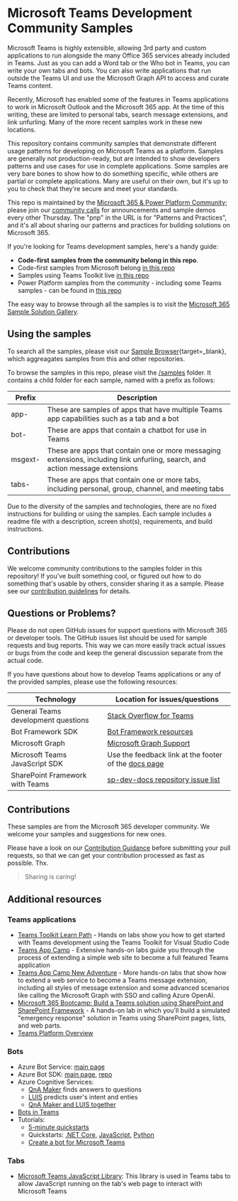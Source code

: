 # Microsoft Teams Development Community Samples

Microsoft Teams is highly extensible, allowing 3rd party and custom applications to run alongside the many Office 365 services already included in Teams. Just as you can add a Word tab or the Who bot in Teams, you can write your own tabs and bots. You can also write applications that run outside the Teams UI and use the Microsoft Graph API to access and curate Teams content.

Recently, Microsoft has enabled some of the features in Teams applications to work in Microsoft Outlook and the Microsoft 365 app. At the time of this writing, these are limited to personal tabs, search message extensions, and link unfurling. Many of the more recent samples work in these new locations.

This repository contains community samples that demonstrate different usage patterns for developing on Microsoft Teams as a platform. Samples are generally not production-ready, but are intended to show developers patterns and use cases for use in complete applications. Some samples are very bare bones to show how to do something specific, while others are partial or complete applications. Many are useful on their own, but it's up to you to check that they're secure and meet your standards.

This repo is maintained by the [Microsoft 365 & Power Platform Community](https://pnp.github.io/); please join our [community calls](https://pnp.github.io/#community) for announcements and sample demos every other Thursday. The "pnp" in the URL is for "Patterns and Practices", and it's all about sharing our patterns and practices for building solutions on Microsoft 365.

If you're looking for Teams development samples, here's a handy guide:

* **Code-first samples from the community belong in this repo**. 
* Code-first samples from Microsoft belong [in this repo](https://github.com/OfficeDev/Microsoft-Teams-Samples/tree/main)
* Samples using Teams Toolkit live [in this repo](https://github.com/officedev/teamsfx-samples)
* Power Platform samples from the community - including some Teams samples - can be found in [this repo](https://github.com/pnp/powerplatform-samples)

The easy way to browse through all the samples is to visit the [Microsoft 365 Sample Solution Gallery](https://adoption.microsoft.com/en-us/sample-solution-gallery/).

## Using the samples

To search all the samples, please visit our [Sample Browser](){target=_blank}, which aggreagates samples from this and other repositories.

To browse the samples in this repo, please visit the [/samples](/samples) folder. It contains a child folder for each sample, named with a prefix as follows:

| Prefix | Description |
| --- | --- |
| app- | These are samples of apps that have multiple Teams app capabilities such as a tab and a bot |
| bot- | These are apps that contain a chatbot for use in Teams |
| msgext- | These are apps that contain one or more messaging extensions, including link unfurling, search, and action message extensions |
| tabs- | These are apps that contain one or more tabs, including personal, group, channel, and meeting tabs |

Due to the diversity of the samples and technologies, there are no fixed instructions for building or using the samples. Each sample includes a readme file with a description, screen shot(s), requirements, and build instructions.

## Contributions

We welcome community contributions to the samples folder in this repository! If you've built something cool, or figured out how to do something that's usable by others, consider sharing it as a sample. 
Please see our [contribution guidelines](./CONTRIBUTING.md) for details. 

## Questions or Problems?

Please do not open GitHub issues for  support questions with Microsoft 365 or developer tools. The GitHub issues list should be used for sample requests and bug reports. This way we can more easily track actual issues or bugs from the code and keep the general discussion separate from the actual code.

If you have questions about how to develop Teams applications or any of the provided samples, please use the following resources:

| Technology | Location for issues/questions |
| --- | --- |
| General Teams development questions | [Stack Overflow for Teams](https://appsource.microsoft.com/en-us/product/office/WA200000739) |
| Bot Framework SDK | [Bot Framework resources](https://docs.microsoft.com/en-us/azure/bot-service/bot-service-resources-links-help?view=azure-bot-service-4.0) |
| Microsoft Graph | [Microsoft Graph Support](https://developer.microsoft.com/en-us/graph/support)  |
| Microsoft Teams JavaScript SDK | Use the feedback link at the footer of the [docs page](https://docs.microsoft.com/en-us/javascript/api/overview/msteams-client?view=msteams-client-js-latest) |
| SharePoint Framework with Teams | [sp-dev-docs repository issue list](https://github.com/SharePoint/sp-dev-docs/issues) |

## Contributions

These samples are from the Microsoft 365 developer community. We welcome your samples and suggestions for new ones.

Please have a look on our [Contribution Guidance](./CONTRIBUTING.md) before submitting your pull requests, so that we can get your contribution processed as fast as possible. Thx.

> Sharing is caring!

## Additional resources

### Teams applications

* [Teams Toolkit Learn Path](https://learn-ttk) - Hands on labs show you how to get started with Teams development using the Teams Toolkit for Visual Studio Code
* [Teams App Camp](https://aka.ms/app-camp) - Extensive hands-on labs guide you through the process of extending a simple web site to become a full featured Teams application
* [Teams App Camp New Adventure](https://aka.ms/app-camp-new) - More hands-on labs that show how to extend a web service to become a Teams message extension, including all styles of message extension and some advanced scenarios like calling the Microsoft Graph with SSO and calling Azure OpenAI.
* [Microsoft 365 Bootcamp: Build a Teams solution using SharePoint and SharePoint Framework](https://github.com/OfficeDev/M365Bootcamp-TeamsEmergencyResponse) - A hands-on lab in which you'll build a simulated "emergency response" solution in Teams using SharePoint pages, lists, and web parts.
* [Teams Platform Overview](https://docs.microsoft.com/en-us/microsoftteams/platform/overview)

### Bots

* Azure Bot Service: [main page](https://azure.microsoft.com/en-us/services/bot-service/)
* Azure Bot SDK: [main page](https://dev.botframework.com/), [repo](https://github.com/microsoft/botframework-sdk)
* Azure Cognitive Services:
    * [QnA Maker](https://www.qnamaker.ai/) finds answers to questions
    * [LUIS](https://www.luis.ai)  predicts user's intent and enties
    * [QnA Maker and LUIS together](https://docs.microsoft.com/en-us/azure/cognitive-services/qnamaker/tutorials/integrate-qnamaker-luis)
* [Bots in Teams](https://docs.microsoft.com/en-us/microsoftteams/platform/bots/what-are-bots)
* Tutorials: 
    * [5-minute quickstarts](https://docs.microsoft.com/en-us/azure/bot-service/?view=azure-bot-service-4.0#5-minute-quickstarts)
    * Quickstarts: [.NET Core](https://github.com/microsoft/BotBuilder-Samples/tree/main/samples/csharp_dotnetcore/57.teams-conversation-bot), [JavaScript](https://github.com/microsoft/BotBuilder-Samples/tree/main/samples/javascript_nodejs/57.teams-conversation-bot), [Python](https://github.com/microsoft/BotBuilder-Samples/tree/main/samples/python/57.teams-conversation-bot)
    * [Create a bot for Microsoft Teams](https://docs.microsoft.com/en-us/microsoftteams/platform/bots/how-to/create-a-bot-for-teams)

### Tabs

* [Microsoft Teams JavaScript Library](https://github.com/OfficeDev/BotBuilder-MicrosoftTeams): This library is used in Teams tabs to allow JavaScript running on the tab's web page to interact with Microsoft Teams
